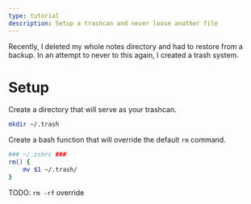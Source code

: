 ```yaml
---
type: tutorial
description: Setup a trashcan and never loose another file
---
```

Recently, I deleted my whole notes directory and had to restore from a backup. In an attempt to never to this again, I created a trash system.

# Setup
Create a directory that will serve as your trashcan.
```sh
mkdir ~/.trash
```

Create a bash function that will override the default `rm` command.
```sh
### ~/.zshrc ###
rm() {
	mv $1 ~/.trash/
}
```

TODO: `rm -rf` override
